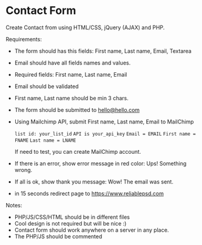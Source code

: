 # Contact Form

Сreate Contact from using HTML/CSS, jQuery (AJAX) and PHP.

Requirements:

- The form should has this fields: First name, Last name, Email, Textarea
- Email should have all fields names and values.
- Required fields: First name, Last name, Email
- Email should be validated
- First name, Last name should be min 3 chars.
- The form should be submitted to hello@hello.com
- Using Mailchimp API, submit First name, Last name, Email to MailChimp

	`list id: your_list_id`
    `API is your_api_key`
    `Email = EMAIL`
    `First name = FNAME`
    `Last name = LNAME`

    If need to test, you can create MailChimp account.

- If there is an error, show error message in red color: Ups! Something wrong.
- If all is ok, show thank you message: Wow! The email was sent.
- in 15 seconds redirect page to https://www.reliablepsd.com

Notes:

- PHP/JS/CSS/HTML should be in different files
- Cool design is not required but will be nice :)
- Contact form should work anywhere on a server in any place.
- The PHP/JS should be commented